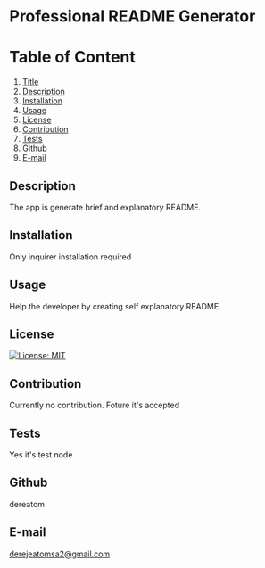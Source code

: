 # Professional README Generator
  
  # Table of Content
  1. [Title](#Title)
  2. [Description](#Description)
  3. [Installation](#Installation)
  4. [Usage](#Usage)
  5. [License](#License)
  6. [Contribution](#Contribution)
  7. [Tests](#Tests)
  8. [Github](#Github)
  9. [E-mail](#Email)  
  
  ## Description
  The app is generate brief and explanatory README.
  
  ## Installation
  Only inquirer installation required
  
  ## Usage
  Help the developer by creating self explanatory README.
  
  ## License
  [![License: MIT](https://img.shields.io/badge/License-MIT-yellow.svg)](https://opensource.org/licenses/MIT)
  
  ## Contribution
  Currently no contribution. Foture it's accepted
  
  ## Tests
  Yes it's test node
  
  ## Github
  dereatom
  
  ## E-mail
  derejeatomsa2@gmail.com